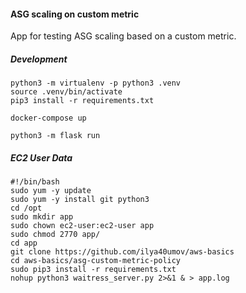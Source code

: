 #### ASG scaling on custom metric

App for testing ASG scaling based on a custom metric.

##### Development

```
python3 -m virtualenv -p python3 .venv
source .venv/bin/activate
pip3 install -r requirements.txt

docker-compose up

python3 -m flask run
```

##### EC2 User Data

```
#!/bin/bash
sudo yum -y update
sudo yum -y install git python3
cd /opt
sudo mkdir app
sudo chown ec2-user:ec2-user app
sudo chmod 2770 app/
cd app
git clone https://github.com/ilya40umov/aws-basics
cd aws-basics/asg-custom-metric-policy
sudo pip3 install -r requirements.txt
nohup python3 waitress_server.py 2>&1 & > app.log
```
